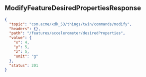 ## ModifyFeatureDesiredPropertiesResponse

```json
{
  "topic": "com.acme/xdk_53/things/twin/commands/modify",
  "headers": {},
  "path": "/features/accelerometer/desiredProperties",
  "value": {
    "x": 4,
    "y": 5,
    "z": 5,
    "unit": "g"
  },
  "status": 201
}
```
